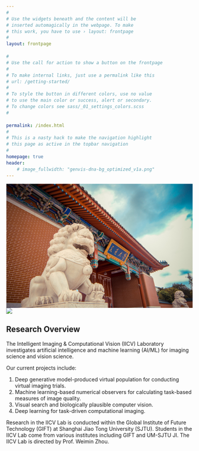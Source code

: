 ```yaml
---
#
# Use the widgets beneath and the content will be
# inserted automagically in the webpage. To make
# this work, you have to use › layout: frontpage
#
layout: frontpage

#
# Use the call for action to show a button on the frontpage
#
# To make internal links, just use a permalink like this
# url: /getting-started/
#
# To style the button in different colors, use no value
# to use the main color or success, alert or secondary.
# To change colors see sass/_01_settings_colors.scss
#

permalink: /index.html
#
# This is a nasty hack to make the navigation highlight
# this page as active in the topbar navigation
#
homepage: true
header:
    # image_fullwidth: "genvis-dna-bg_optimized_v1a.png"
---      
```

<div class="row">

  <div class="small-6 columns">
    <img src="/assets/img/SJTU-photo.jpg">
  </div>
    
  <div class="small-6 columns">
    <img src="/assets/img/lab-photo.jpeg">
  </div>
    

</div>

<div class="row">
  
</div>

## Research Overview
The Intelligent Imaging & Computational Vision (IICV) Laboratory investigates artificial intelligence and machine learning (AI/ML) for imaging science and vision science. 

Our current projects include:
1. Deep generative model-produced virtual population for conducting virtual imaging trials.
2. Machine learning-based numerical observers for calculating task-based measures of image quality.
3. Visual search and biologically plausible computer vision.
4. Deep learning for task-driven computational imaging.

Research in the IICV Lab is conducted within the Global Institute of Future Technology (GIFT) at Shanghai Jiao Tong University (SJTU). Students in the IICV Lab come from various institutes including GIFT and UM-SJTU JI. The IICV Lab is directed by Prof. Weimin Zhou.
